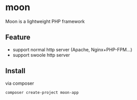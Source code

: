 # moon
Moon is a lightweight PHP framework

## Feature
- support normal http server (Apache, Nginx+PHP-FPM...)
- support swoole http server

## Install 
via composer
```
composer create-project moon-app
```
